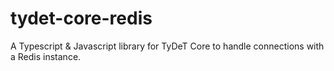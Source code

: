 # tydet-core-redis
A Typescript &amp; Javascript library for TyDeT Core to handle connections with a Redis instance.
